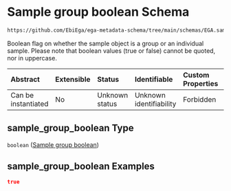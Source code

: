 # Sample group boolean Schema

```txt
https://github.com/EbiEga/ega-metadata-schema/tree/main/schemas/EGA.sample.json#/properties/sample_grouping/properties/sample_group_boolean
```

Boolean flag on whether the sample object is a group or an individual sample. Please note that boolean values (true or false) cannot be quoted, nor in uppercase.

| Abstract            | Extensible | Status         | Identifiable            | Custom Properties | Additional Properties | Access Restrictions | Defined In                                                        |
| :------------------ | :--------- | :------------- | :---------------------- | :---------------- | :-------------------- | :------------------ | :---------------------------------------------------------------- |
| Can be instantiated | No         | Unknown status | Unknown identifiability | Forbidden         | Allowed               | none                | [EGA.sample.json*](../out/EGA.sample.json "open original schema") |

## sample_group_boolean Type

`boolean` ([Sample group boolean](ega-17-properties-sample-group-descriptor-properties-sample-group-boolean.md))

## sample_group_boolean Examples

```json
true
```
